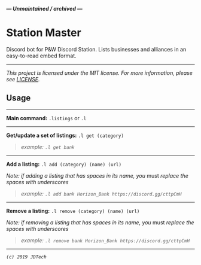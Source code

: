 ***— Unmaintained / archived —***

# Station Master

Discord bot for P&W Discord Station. Lists businesses and alliances in an easy-to-read embed format.

---

*This project is licensed under the MIT license. For more information, please see [LICENSE](./LICENSE).*


## Usage

---

**Main command:**
`.listings` or `.l`

---

**Get/update a set of listings:**
`.l get (category)`
> *example: `.l get bank`*

---

**Add a listing:**
`.l add (category) (name) (url)`

*Note: if adding a listing that has spaces in its name, you* must *replace the spaces with underscores*

> *example: `.l add bank Horizon_Bank https://discord.gg/cttpCmH`*

---

**Remove a listing:**
`.l remove (category) (name) (url)`

*Note: if removing a listing that has spaces in its name, you* must *replace the spaces with underscores*

> *example: `.l remove bank Horizon_Bank https://discord.gg/cttpCmH`*

---

*`(c) 2019 JDTech`*


